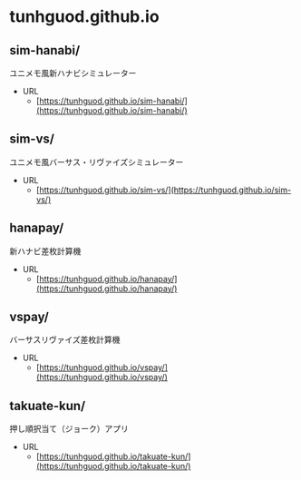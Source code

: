 # tunhguod.github.io

## sim-hanabi/

ユニメモ風新ハナビシミュレーター

* URL
  * [https://tunhguod.github.io/sim-hanabi/](https://tunhguod.github.io/sim-hanabi/)

## sim-vs/

ユニメモ風バーサス・リヴァイズシミュレーター

* URL
  * [https://tunhguod.github.io/sim-vs/](https://tunhguod.github.io/sim-vs/)

## hanapay/

新ハナビ差枚計算機

* URL
  * [https://tunhguod.github.io/hanapay/](https://tunhguod.github.io/hanapay/)

## vspay/

バーサスリヴァイズ差枚計算機

* URL
  * [https://tunhguod.github.io/vspay/](https://tunhguod.github.io/vspay/)

## takuate-kun/

押し順択当て（ジョーク）アプリ

* URL
  * [https://tunhguod.github.io/takuate-kun/](https://tunhguod.github.io/takuate-kun/)
